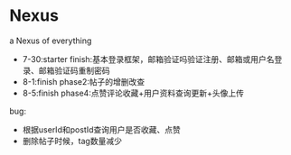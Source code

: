 # Nexus
a Nexus of everything

- 7-30:starter finish:基本登录框架，邮箱验证吗验证注册、邮箱或用户名登录、邮箱验证码重制密码
- 8-1:finish phase2:帖子的增删改查
- 8-5:finish phase4:点赞评论收藏+用户资料查询更新+头像上传

bug:
- 根据userId和postId查询用户是否收藏、点赞
- 删除帖子时候，tag数量减少
